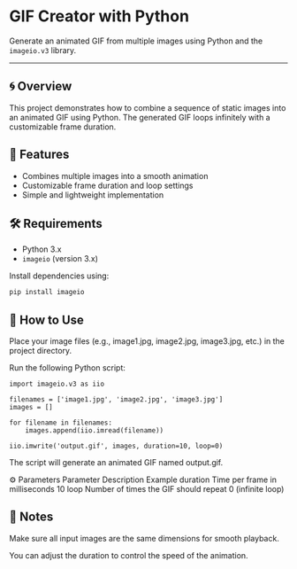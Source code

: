 # GIF Creator with Python

Generate an animated GIF from multiple images using Python and the `imageio.v3` library.

---

## 🌀 Overview

This project demonstrates how to combine a sequence of static images into an animated GIF using Python. The generated GIF loops infinitely with a customizable frame duration.

## 🚀 Features

- Combines multiple images into a smooth animation  
- Customizable frame duration and loop settings  
- Simple and lightweight implementation  

## 🛠 Requirements

- Python 3.x  
- `imageio` (version 3.x)

Install dependencies using:

```bash
pip install imageio
```
## 📁 How to Use
Place your image files (e.g., image1.jpg, image2.jpg, image3.jpg, etc.) in the project directory.

Run the following Python script:


```
import imageio.v3 as iio

filenames = ['image1.jpg', 'image2.jpg', 'image3.jpg']
images = []

for filename in filenames:
    images.append(iio.imread(filename))

iio.imwrite('output.gif', images, duration=10, loop=0)
```
The script will generate an animated GIF named output.gif.

⚙️ Parameters
Parameter	Description	Example
duration	Time per frame in milliseconds	10
loop	Number of times the GIF should repeat	0 (infinite loop)

## 📌 Notes
Make sure all input images are the same dimensions for smooth playback.

You can adjust the duration to control the speed of the animation.
